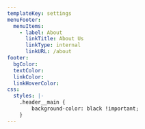 ```yaml
---
templateKey: settings
menuFooter:
  menuItems:
    - label: About
      linkTitle: About Us
      linkType: internal
      linkURL: /about
footer:
  bgColor:
  textColor:
  linkColor:
  linkHoverColor:
css:
  styles: |-
    .header__main {
        background-color: black !important;
    }
---
```


